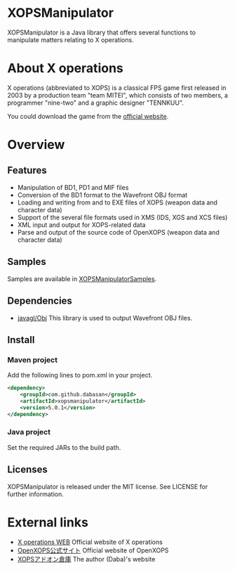 # XOPSManipulator

XOPSManipulator is a Java library that offers several functions to manipulate matters relating to X operations.

# About X operations

X operations (abbreviated to XOPS) is a classical FPS game first released in 2003 by a production team "team MITEI", which consists of two members, a programmer "nine-two" and a graphic designer "TENNKUU".

You could download the game from the [official website](https://hp.vector.co.jp/authors/VA022962/xops/).

# Overview

## Features

- Manipulation of BD1, PD1 and MIF files
- Conversion of the BD1 format to the Wavefront OBJ format
- Loading and writing from and to EXE files of XOPS (weapon data and character data)
- Support of the several file formats used in XMS (IDS, XGS and XCS files)
- XML input and output for XOPS-related data
- Parse and output of the source code of OpenXOPS (weapon data and character data)

## Samples

Samples are available in [XOPSManipulatorSamples](https://github.com/Dabasan/XOPSManipulatorSamples).

## Dependencies

- [javagl/Obj](https://github.com/javagl/Obj)
  This library is used to output Wavefront OBJ files.

## Install

### Maven project

Add the following lines to pom.xml in your project.

```xml
<dependency>
	<groupId>com.github.dabasan</groupId>
	<artifactId>xopsmanipulator</artifactId>
	<version>5.0.1</version>
</dependency>
```

### Java project

Set the required JARs to the build path.  

## Licenses

XOPSManipulator is released under the MIT license. See LICENSE for further information.

# External links

- [X operations WEB](https://hp.vector.co.jp/authors/VA022962/xops/)
  Official website of X operations
- [OpenXOPS公式サイト](http://openxops.net/)
  Official website of OpenXOPS
- [XOPSアドオン倉庫](https://sites.google.com/site/xopsaddonwarehouse/home)
  The author (Daba)'s website
  
  


